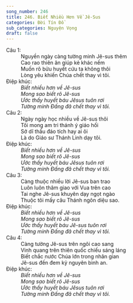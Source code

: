 ```yaml
---
song_number: 246
title: 246. Biết Nhiều Hơn Về Jê-Sus
categories: Đời Tín Đồ
sub_categories: Nguyện Vọng
draft: false
---
```

<dl><dt>Câu 1:</dt><dd data-verse="1">Nguyền ngày càng tường minh Jê-sus thêm <br/>Cao rao thiên ân giúp kẻ khác nếm <br/>Muốn rõ bửu huyết cứu ta không thôi <br/>Lòng yêu khiến Chúa chết thay vì tôi. </dd><dt>Điệp khúc:</dt><dd data-chorus="1"><em>Biết nhiều hơn về Jê-sus <br/>Mong sao biết rõ Jê-sus <br/>Ước thấy huyết báu Jêsus tuôn rơi <br/>Tường minh Đấng đã chết thay vì tôi. </em></dd><dt>Câu 2:</dt><dd data-verse="2">Ngày ngày học nhiều về Jê-sus thôi <br/>Tôi mong am tri thánh ý giáo hối <br/>Sở dĩ thấu đáo tích hay ai ôi <br/>Là do Giáo sư Thánh Linh dạy tôi. </dd><dt>Điệp khúc:</dt><dd data-chorus="1"><em>Biết nhiều hơn về Jê-sus <br/>Mong sao biết rõ Jê-sus <br/>Ước thấy huyết báu Jêsus tuôn rơi <br/>Tường minh Đấng đã chết thay vì tôi. </em></dd><dt>Câu 3:</dt><dd data-verse="3">Càng thuộc nhiều lời Jê-sus ban trao <br/>Luôn luôn thâm giao với Vua trên cao <br/>Tai nghe Jê-sus khuyên dạy ngọt ngào <br/>Thuộc tôi mấy câu Thánh ngôn diệu sao. </dd><dt>Điệp khúc:</dt><dd data-chorus="1"><em>Biết nhiều hơn về Jê-sus <br/>Mong sao biết rõ Jê-sus <br/>Ước thấy huyết báu Jê-sus tuôn rơi <br/>Tường minh Đấng đã chết thay vì tôi. </em></dd><dt>Câu 4:</dt><dd data-verse="3">Càng tường Jê-sus trên ngôi cao sang <br/>Vinh quang trên thiên quốc chiếu sáng láng <br/>Biết chắc nước Chúa lớn trong nhân gian <br/>Jê-sus đến đem kỷ nguyên bình an. </dd><dt>Điệp khúc:</dt><dd data-chorus="1"><em>Biết nhiều hơn về Jê-sus <br/>Mong sao biết rõ Jê-sus <br/>Ước thấy huyết báu Jêsus tuôn rơi <br/>Tường minh Đấng đã chết thay vì tôi. </em></dd></dl>